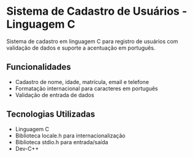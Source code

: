 # Sistema de Cadastro de Usuários - Linguagem C

Sistema de cadastro em linguagem C para registro de usuários com validação de dados e suporte a acentuação em português.

## Funcionalidades
- Cadastro de nome, idade, matrícula, email e telefone
- Formatação internacional para caracteres em português
- Validação de entrada de dados

## Tecnologias Utilizadas
- Linguagem C
- Biblioteca locale.h para internacionalização
- Biblioteca stdio.h para entrada/saída
- Dev-C++
